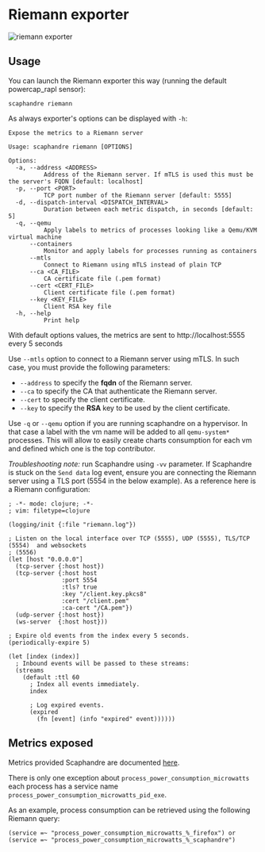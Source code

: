 # Riemann exporter

![riemann exporter](images/riemann_exporter.png)

## Usage

You can launch the Riemann exporter this way (running the default powercap_rapl sensor):

	scaphandre riemann

As always exporter's options can be displayed with `-h`:

```
Expose the metrics to a Riemann server

Usage: scaphandre riemann [OPTIONS]

Options:
  -a, --address <ADDRESS>
          Address of the Riemann server. If mTLS is used this must be the server's FQDN [default: localhost]
  -p, --port <PORT>
          TCP port number of the Riemann server [default: 5555]
  -d, --dispatch-interval <DISPATCH_INTERVAL>
          Duration between each metric dispatch, in seconds [default: 5]
  -q, --qemu
          Apply labels to metrics of processes looking like a Qemu/KVM virtual machine
      --containers
          Monitor and apply labels for processes running as containers
      --mtls
          Connect to Riemann using mTLS instead of plain TCP
      --ca <CA_FILE>
          CA certificate file (.pem format)
      --cert <CERT_FILE>
          Client certificate file (.pem format)
      --key <KEY_FILE>
          Client RSA key file
  -h, --help
          Print help
```

With default options values, the metrics are sent to http://localhost:5555 every 5 seconds

Use `--mtls` option to connect to a Riemann server using mTLS. In such case, you must provide the following parameters:
* `--address` to specify the **fqdn** of the Riemann server.
* `--ca` to specify the CA that authenticate the Riemann server.
* `--cert` to specify the client certificate.
* `--key` to specify the **RSA** key to be used by the client certificate.

Use `-q` or `--qemu` option if you are running scaphandre on a hypervisor. In that case a label with the vm name will be added to all `qemu-system*` processes.
This will allow to easily create charts consumption for each vm and defined which one is the top contributor.

*Troubleshooting note:* run  Scaphandre using `-vv` parameter. If Scaphandre is stuck on the `Send data` log event, ensure you are connecting the Riemann server using a TLS port (5554 in the below example).
As a reference here is a Riemann configuration:
```
; -*- mode: clojure; -*-
; vim: filetype=clojure

(logging/init {:file "riemann.log"})

; Listen on the local interface over TCP (5555), UDP (5555), TLS/TCP (5554)  and websockets
; (5556)
(let [host "0.0.0.0"]
  (tcp-server {:host host})
  (tcp-server {:host host
               :port 5554
               :tls? true
               :key "/client.key.pkcs8"
               :cert "/client.pem"
               :ca-cert "/CA.pem"})
  (udp-server {:host host})
  (ws-server  {:host host}))

; Expire old events from the index every 5 seconds.
(periodically-expire 5)

(let [index (index)]
  ; Inbound events will be passed to these streams:
  (streams
    (default :ttl 60
      ; Index all events immediately.
      index

      ; Log expired events.
      (expired
        (fn [event] (info "expired" event))))))
```

## Metrics exposed

Metrics provided Scaphandre are documented [here](metrics.md).

There is only one exception about `process_power_consumption_microwatts` each process has a service name `process_power_consumption_microwatts_pid_exe`.

As an example, process consumption can be retrieved using the following Riemann query:
```
(service =~ "process_power_consumption_microwatts_%_firefox") or (service =~ "process_power_consumption_microwatts_%_scaphandre")
```
